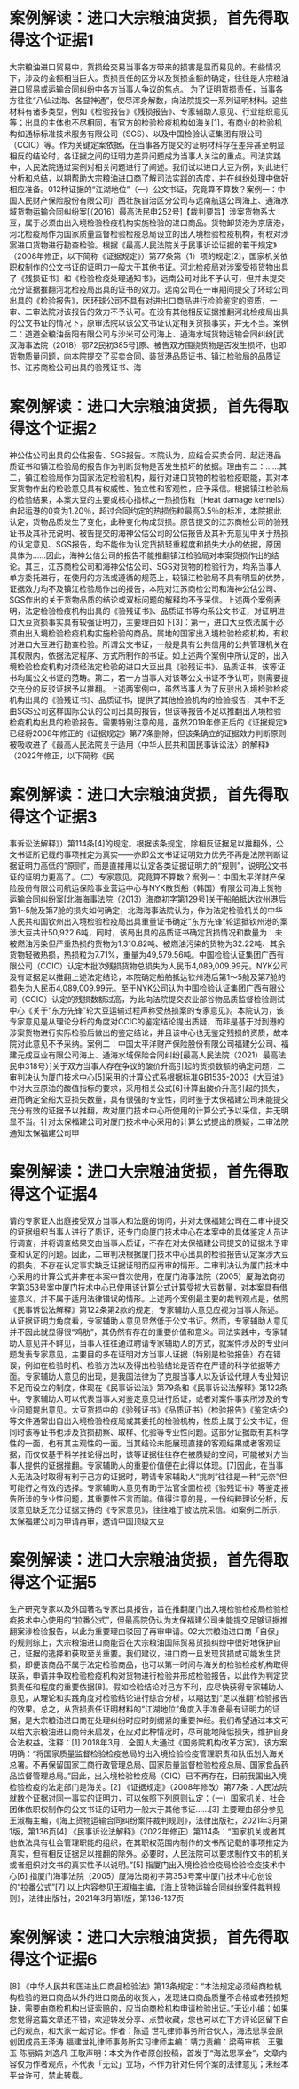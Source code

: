 # 案例解读：进口大宗粮油货损，首先得取得这个证据1

大宗粮油进口贸易中，货损给交易当事各方带来的损害是显而易见的。有些情况下，涉及的金额相当巨大。货损责任的区分以及货损金额的确定，往往是大宗粮油进口贸易或运输合同纠纷中各方当事人争议的焦点。 为了证明货损责任，当事各方往往“八仙过海、各显神通”，使尽浑身解数，向法院提交一系列证明材料。这些材料有诸多类型，例如《检验报告》《残损报告》、专家辅助人意见、行业组织意见等；出具的主体也不尽相同，有官方的检验检疫机构如海关[1]，有商业的检验机构如通标标准技术服务有限公司（SGS）、以及中国检验认证集团有限公司（CCIC）等。作为关键定案依据，在当事各方提交的证明材料存在差异甚至明显相反的结论时，各证据之间的证明力差异问题成为当事人关注的重点。司法实践中，人民法院通过案例对相关问题进行了阐述。我们试以进口大豆为例，对此进行分析和总结，以期帮助大宗粮油进口商了解司法实践的态度，并在纠纷处理中做好相应准备。012种证据的“江湖地位”（一）公文书证，究竟算不算数？案例一：中国人民财产保险股份有限公司广西壮族自治区分公司与远南航运公司海上、通海水域货物运输合同纠纷案[（2016）最高法民申252号]【裁判要旨】涉案货物系大豆，属于必须由出入境检验检疫机构实施检验的进口商品。货物卸货港为京唐港，河北检疫局作为国家质量监督检验检疫总局设立的出入境检验检疫机构，有权对涉案进口货物进行勘查检验。根据《最高人民法院关于民事诉讼证据的若干规定》（2008年修正，以下简称《证据规定》）第77条第（1）项的规定[2]，国家机关依职权制作的公文书证的证明力一般大于其他书证。河北检疫局对涉案受损货物出具了《残损证书》和《检验检疫处理通知书》，远南公司对此不予认可，但并未提交充分证据推翻河北检疫局出具的证书的效力。远南公司在一审期间提交了环球公司出具的《检验报告》，因环球公司不具有对进出口商品进行检验鉴定的资质，一审、二审法院对该报告的效力不予认可。在没有其他相反证据推翻河北检疫局出具的公文书证的情况下，原审法院以该公文书证认定相关货损事实，并无不当。案例二：道道全粮油岳阳有限公司与沙米可公司海上、通海水域货物运输合同纠纷[武汉海事法院（2018）鄂72民初385号]原、被告双方围绕货物是否发生损坏，也即货物质量问题，向本院提交了买卖合同、装货港品质证书、镇江检验局的品质证书、江苏商检公司出具的验残证书、海

# 案例解读：进口大宗粮油货损，首先得取得这个证据2

神公估公司出具的公估报告、SGS报告。本院认为，应结合买卖合同、起运港品质证书和镇江检验局的报告作为判断货物是否发生损坏的依据。理由有二：……其二，镇江检验局作为国家法定检验机构，履行对进口货物的检验检疫职能，其对本案货物作出的检验意见具有权威性、独立性和客观性，应予采信。根据镇江检验局的检验结果，本案大豆的主要或核心指标之一热损伤粒（Heat damage kernels）由起运港的0变为1.20％，超过合同约定的热损伤粒最高0.5％的标准，本院据此认定，货物品质发生了变化，此种变化构成货损。原告提交的江苏商检公司的验残证书及其补充说明、被告提交的海神公估公司的公估报告及其补充意见中关于热损的认定意见、SGS报告，均不能作为认定货损轻重程度和损失大小的依据，原因具体为……因此，海神公估公司的报告不能推翻镇江检验局对本案货损作出的结论。其三，江苏商检公司和海神公估公司、SGS对货物的检验行为，均系当事人单方委托进行，在使用的方法或遵循的规范上，较镇江检验局不具有明显的优势，证据效力均不及镇江检验局作出的报告，本院对江苏商检公司和海神公估公司、SGS作出的关于货物品质的结论或双标问题的解释均不予采信。上述两个案例表明，法定检验检疫机构出具的《验残证书》、品质证书等均系公文书证，对证明进口大豆货损事实具有较强证明力，主要理由如下[3]：第一，进口大豆依法属于必须由出入境检验检疫机构实施检验的商品。属地的国家出入境检验检疫机构，有权对进口大豆进行勘查检验。所谓公文书证，一般是具有公共信用的公共管理机关在其权限内，依据法定程序、方式所制作的书证。如上述两个案例中所认定的，出入境检验检疫机构对须经法定检验的进口大豆出具《验残证书》、品质证书，该等证书均属公文书证的范畴。第二，若一方当事人对该等公文书证不予认可，则需要提交充分的反驳证据予以推翻。上述两案例中，虽然当事人为了反驳出入境检验检疫机构出具的《验残证书》、品质证书，提供了其他检验机构的检验报告，其中不乏由SGS公司这样国际公认的公司出具的报告，但该等报告不足以推翻出入境检验检疫机构出具的检验报告。需要特别注意的是，虽然2019年修正后的《证据规定》已经将2008年修正的《证据规定》第77条删除，但该条确立的证据效力判断原则被吸收进了《最高人民法院关于适用〈中华人民共和国民事诉讼法〉的解释》（2022年修正，以下简称《民

# 案例解读：进口大宗粮油货损，首先得取得这个证据3

事诉讼法解释》）第114条[4]的规定。根据该条规定，除相反证据足以推翻外，公文书证所记载的事项推定为真实——亦即公文书证证明效力优先不再是法院判断证据证明力高低的“原则”，而是直接用以认定各类证据证明力的“规则”，说明公文书证的证明力更高了。（二）专家意见，究竟算不算数？案例一：中国太平洋财产保险股份有限公司航运保险事业营运中心与NYK散货船（韩国）有限公司海上货物运输合同纠纷案[北海海事法院（2013）海商初字第129号]关于船舶抵达钦州港后第1~5舱及第7舱的损失如何确定，北海海事法院认为，作为法定检验机关的中华人民共和国钦州出入境检验检疫局出具重量证书确定“东方先锋”轮运抵钦州港的案涉大豆共计50,922.6吨，同时，该局出具的品质证书确定货损情况和数量为：未被燃油污染但严重热损的货物为1,310.82吨、被燃油污染的货物为32.22吨、其余货物轻微热损，热损粒为7.71%，重量为49,579.56吨。中国检验认证集团广西有限公司（CCIC）认定本批次残损货物总损失为人民币4,089,009.99元。NYK公司没有证据足以推翻上述法定结论，本院确定船舶抵达钦州港后第1～5舱及第7舱的损失为人民币4,089,009.99元。至于NYK公司认为中国检验认证集团广西有限公司（CCIC）认定的残损数额过高，为此向法院提交农业部谷物品质监督检验测试中心《关于“东方先锋”轮大豆运输过程声称受热损案的专家意见》。本院认为，该专家意见是从理论分析的角度对CCIC的鉴定结论提出质疑，而非是基于对到港的涉案货物进行实际检验后做出的鉴定结论，并且该中心也无鉴定残损的资质，故本院对此意见不予采纳。案例二：中国太平洋财产保险股份有限公司福建分公司、福建元成豆业有限公司海上、通海水域保险合同纠纷[最高人民法院（2021）最高法民申318号）]关于双方当事人存在争议的酸价升高引起的货损数额的确定问题，二审判决认为厦门技术中心[5]采用的计算公式系根据标准GB1535-2003《大豆油》中对大豆原油的酸值指标的要求，采用相关公式[6]计算出酸价升高引起的损失，进而确定全船大豆损失数量，具有很强的专业性，同时鉴于太保福建公司未能提交充分有效的证据予以推翻，故对厦门技术中心所使用的计算公式予以采信，并无明显不当。针对太保福建公司对厦门技术中心采用的计算公式提出的质疑，二审法院通知太保福建公司申

# 案例解读：进口大宗粮油货损，首先得取得这个证据4

请的专家证人出庭接受双方当事人和法庭的询问，并对太保福建公司在二审中提交的证据组织当事人进行了质证，还专门向厦门技术中心在本案中的具体鉴定人员进行调查，并将调查结果交由当事人质证，不存在对太保福建公司提交的证据未予审查和认定的问题。因此，二审判决根据厦门技术中心出具的检验报告认定案涉大豆的损失，不存在认定事实缺乏证据证明而应再审的情形。二审判决认为厦门技术中心采用的计算公式并非在本案中首次使用，在厦门海事法院（2005）厦海法商初字第353号案中厦门技术中心已使用该计算公式计算受损大豆数量，对本案具有借鉴意义，并不属于适用法律错误的情形。上述两个案例最主要的裁判观点是，依照《民事诉讼法解释》第122条第2款的规定，专家辅助人意见应视为当事人陈述。从证据证明力角度看，专家辅助人意见显然低于公文书证。然而，专家辅助人意见并不因此就显得很“鸡肋”，其仍然有存在的重要价值和意义。司法实践中，专家辅助人意见并不鲜见，当事人往往通过聘请专家辅助人的方式，就案件涉及的专业问题发表专家意见，主要目的多在证明对方当事人证据（特别是检验报告）存在错误，例如在检验时机、检验方法以及得出检验结论是否存在严谨的科学依据等方面。专家辅助人意见的出现，是我国法律为了克服当事人以及诉讼代理人专业知识不足而设立的制度，体现在《民事诉讼法》第79条和《民事诉讼法解释》第122条中。专家辅助人可以代表当事人对鉴定意见进行质证，或者对案件事实所涉及的专业问题提出意见。大豆货损中的《验残证书》《品质证书》《检验报告》《鉴定结论》等文件通常出自出入境检验检疫局或其委托的检验机构，性质上属于公文书证，但同时该等证书也涉及货损勘察、取样、化验等专业性问题。这部分证据既有其科学性的一面，也有其主观性的一面。当其结论未能展现直接的客观结果或者客观证据，而仅仅基于科学推论得出时，该等证据往往存在被质疑的空间，可能被对方当事人提供的证据推翻。专家辅助人的重要价值便在此得以体现。[7]因此，在当事人无法及时取得有利于己方的证据时，聘请专家辅助人“挑刺”往往是一种“无奈”但可能行之有效的选择。专家辅助人意见有助于法官全面检视《验残证书》等鉴定报告所涉的专业性问题，其重要性不言而喻。值得注意的是，一份纯粹理论分析，反驳意见缺乏充分证据支持的《专家意见》，往往难于被法院采信。如案例二所示，太保福建公司为申请再审，邀请中国顶级大豆

# 案例解读：进口大宗粮油货损，首先得取得这个证据5

生产研究专家以及外国著名专家出具报告，旨在推翻厦门出入境检验检疫局检验检疫技术中心使用的“拉番公式”，但最高院仍认为太保福建公司未能提交足够证据推翻案涉检验报告，以此为重要理由驳回了再审申请。02大宗粮油进口商「自保」的规则综上，大宗粮油进口商能否在大宗粮油国际贸易货损纠纷中很好地保护自己，证据的选择和获取至关重要。我们建议，进口商一旦发现货损或可能发生货损，即便该商品不属于法定检验商品，也可以第一时间与海关的检验检疫机构取得联系，申请并争取检验检疫机构对货物进行检验并形成检验报告，以此作为判定货损责任和程度的重要依据[8]。假如检验结论对己方不利，应尽快获得专家辅助人意见，从理论和实践角度对检验结论进行综合分析，以期达到“足以推翻”检验报告的效果。总之，从货损责任证明材料的“江湖地位”角度入手准备最有证明力的证据，是大宗粮油进口商在处理纠纷时应时刻绷紧的重要神经。我们希望通过本文可以给大宗粮油进口商带来启发，在应对此种情况时，尽可能地降低损失，维护自身合法权益。注释：[1] 2018年3月，全国人大通过《国务院机构改革方案》，该方案明确：“将国家质量监督检验检疫总局的出入境检验检疫管理职责和队伍划入海关总署。不再保留国家工商行政管理总局、国家质量监督检验检疫总局、国家食品药品监督管理总局。”因此，出入境检验检疫局（CIQ）已不再存在，目前我国出入境检验检疫的法定部门是海关。[2] 《证据规定》（2008年修改）第77条：人民法院就数个证据对同一事实的证明力，可以依照下列原则认定：（一）国家机关、社会团体依职权制作的公文书证的证明力一般大于其他书证……[3] 主要理由部分参见王淑梅主编，《海上货物运输合同纠纷案件裁判规则》，法律出版社，2021年3月第1版，第136页[4] 《民事诉讼法解释》（2022年修正）第114条：“国家机关或者其他依法具有社会管理职能的组织，在其职权范围内制作的文书所记载的事项推定为真实，但有相反证据足以推翻的除外。必要时，人民法院可以要求制作文书的机关或者组织对文书的真实性予以说明。”[5] 指厦门出入境检验检疫局检验检疫技术中心[6] 指厦门海事法院（2005）厦海法商初字第353号案中厦门技术中心创设的“拉番公式”[7] 以上内容参见王淑梅主编，《海上货物运输合同纠纷案件裁判规则》，法律出版社，2021年3月第1版，第136-137页

# 案例解读：进口大宗粮油货损，首先得取得这个证据6

[8] 《中华人民共和国进出口商品检验法》第13条规定：“本法规定必须经商检机构检验的进口商品以外的进口商品的收货人，发现进口商品质量不合格或者残损短缺，需要由商检机构出证索赔的，应当向商检机构申请检验出证。”无讼小编：如果您觉得这篇文章还不错，欢迎转发分享、点赞收藏，您也可以在下方评论区留下自己的观点，和大家一起讨论。作者：陈遥 世礼律师事务所合伙人，海法思享会原创团成员王泽涛 福建世礼律师事务所实习律师主编：靖力责编：梁萌审核：王雅玉 陈丽娟 刘逸凡 王敬声明：本文为作者原创投稿，首发于“海法思享会”，文章内容仅为作者观点，不代表「无讼」立场，不作为针对任何个案的法律意见；未经本平台许可，禁止转载。

